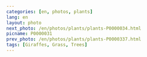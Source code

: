 ```yaml
---
categories: [en, photos, plants]
lang: en
layout: photo
next_photo: /en/photos/plants/plants-P0000034.html
picname: P0000031
prev_photo: /en/photos/plants/plants-P0000337.html
tags: [Giraffes, Grass, Trees]
---
```

